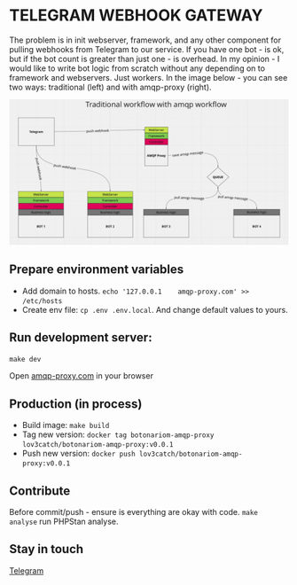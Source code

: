 TELEGRAM WEBHOOK GATEWAY
===
The problem is in init webserver, framework, and any other component for pulling webhooks from Telegram to our service. If you have one bot - is ok, but if the bot count is greater than just one - is overhead. In my opinion - I would like to write bot logic from scratch without any depending on to framework and webservers. Just workers. In the image below - you can see two ways: traditional (left) and with amqp-proxy (right).

![workflow](/docs/assets/workflow.png)

## Prepare environment variables

- Add domain to hosts. `echo '127.0.0.1    amqp-proxy.com' >> /etc/hosts`
- Create env file: `cp .env .env.local`. And change default values to yours.

## Run development server:
`make dev`

Open [amqp-proxy.com](amqp-proxy.com) in your browser

## Production (in process)
- Build image: `make build`
- Tag new version: `docker tag botonariom-amqp-proxy lov3catch/botonariom-amqp-proxy:v0.0.1`
- Push new version: `docker push lov3catch/botonariom-amqp-proxy:v0.0.1`

## Contribute
Before commit/push - ensure is everything are okay with code. `make analyse` run PHPStan analyse.

## Stay in touch
[Telegram](https://t.me/igorkpl)
